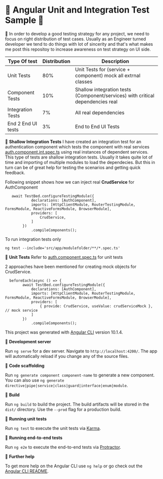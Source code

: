 # 🌱 Angular Unit and Integration Test Sample 🌱



👀 In order to develop a good testing strategy for any project, we need to focus on right distribution of test cases. 
Usually as an Engineer turned developer we tend to do things with lot of sincerity and that's what makes me post this repositoy to increase awareness on test strategy on UI side.

| Type Of test | Distribution | Description | 
| --- | --- | --- |
| Unit Tests | 80% | Unit Tests for (service + component) mock all extrnal classes |
| Component Tests | 10% | Shallow integration tests (Component/services) with critical dependencies real  |
| Integration Tests | 7% | All real dependencies  |
| End 2 End UI tests | 3% | End to End UI Tests |

👀 **Shallow Integration Tests**
I have created an integration test for an authentication component  which tests the component with real services 
[auth.component.int.spec.ts](src/app/auth/auth.component.int.spec.ts#L36) using real instances of dependent services. This type of tests are shallow integration tests. Usually it takes quite lot of time and importing of multiple modules to load the dependecies. But this in turn can be of great help for testing the scenarios and getting quick feedback.


Following snippet shows how we can inject real **CrudService** for AuthComponent

```
   await TestBed.configureTestingModule({
            declarations: [AuthComponent],
            imports: [HttpClientModule, RouterTestingModule, FormsModule, ReactiveFormsModule, BrowserModule],
            providers: [
                CrudService,
            ]
        })
            .compileComponents();
```
To run integration tests only 

```
ng test --include='src/app/modulefolder/**/*.spec.ts'
```

👀 **Unit Tests**
Refer to [auth.component.spec.ts](src/app/auth/auth.component.spec.ts#L45) for unit tests 

2 approaches have been mentioned for creating mock objects for CrudService.

```
  beforeEach(async () => {
        await TestBed.configureTestingModule({
            declarations: [AuthComponent],
            imports: [HttpClientModule, RouterTestingModule, FormsModule, ReactiveFormsModule, BrowserModule],
            providers: [
                { provide: CrudService, useValue: crudServiceMock }, // mock service
            ]
        })
            .compileComponents();
```

This project was generated with [Angular CLI](https://github.com/angular/angular-cli) version 10.1.4.

👀 **Development server**

Run `ng serve` for a dev server. Navigate to `http://localhost:4200/`. The app will automatically reload if you change any of the source files.

👀 **Code scaffolding**

Run `ng generate component component-name` to generate a new component. You can also use `ng generate directive|pipe|service|class|guard|interface|enum|module`.

👀 **Build**

Run `ng build` to build the project. The build artifacts will be stored in the `dist/` directory. Use the `--prod` flag for a production build.

👀 **Running unit tests**

Run `ng test` to execute the unit tests via [Karma](https://karma-runner.github.io).

👀 **Running end-to-end tests**

Run `ng e2e` to execute the end-to-end tests via [Protractor](http://www.protractortest.org/).

👀 **Further help**

To get more help on the Angular CLI use `ng help` or go check out the [Angular CLI README](https://github.com/angular/angular-cli/blob/master/README.md).
